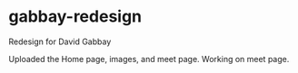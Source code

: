 # gabbay-redesign
Redesign for David Gabbay

Uploaded the Home page, images, and meet page.
Working on meet page.
